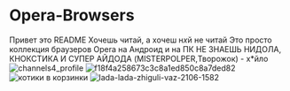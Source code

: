 # Opera-Browsers
Привет это README
Хочешь читай, а хочеш н*х*й не читай
Это просто коллекция браузеров Opera на Андроид и на ПК
НЕ ЗНАЕШЬ НИДОЛА, КНОКСТИКА И СУПЕР АЙДОДА (MISTERPOLPER,Творожок) - х*йло
![channels4_profile](https://user-images.githubusercontent.com/74976236/208073743-01a059b1-1925-45ab-af9b-c9545d19f36e.jpg)
![f18f4a258673c3c8a1ed850c8a7ded82](https://user-images.githubusercontent.com/74976236/208073766-06e8f81e-3301-4d98-af0f-6ac46bb3009d.png)
![котики в корзинки](https://user-images.githubusercontent.com/74976236/208073777-cdffd595-e317-4049-9e3f-7c738fe6957c.png)
![lada-lada-zhiguli-vaz-2106-1582](https://user-images.githubusercontent.com/74976236/208073820-404a485f-b213-4671-8990-6f0922b739ca.jpg)
